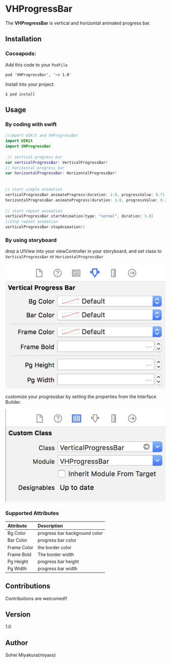 # VHProgressBar
The **VHProgressBar** is vertical and horizontal animated progress bar.


## Installation

### Cocoapods:

Add this code to your `Podfile`
```
pod 'VHProgressBar', '~> 1.0'
```
Install into your project:  
```
$ pod install
```

## Usage

### By coding with swift

``` swift
//import UIKit and VHProgressBar
import UIKit
import VHProgressBar

 // vertical progress bar
var verticalProgressBar: VerticalProgressBar!
// horizontal progress bar
var horizontalProgressBar: HorizontalProgressBar!


// start simple animation
verticalProgressBar.animateProgress(duration: 2.0, progressValue: 0.7)
horizontalProgressBar.animateProgress(duration: 3.0, progressValue: 0.2)

// start repeat animation
verticalProgressBar.startAnimation(type: "normal", duration: 3.0)
//stop repeat animation  
verticalProgressBar.stopAnimation()

```


### By using storyboard

drop a UIView into your viewController in your storyboard, and set class to `VerticalProgressBar` or `HorizontalProgressBar`

![storyboard1](images/storyboard1_demo.png)  

customize your progressbar by setting the properties from the Interface Builder.

![storyboard2](images/storyboard2_demo.png)  

### Supported Attributes

|Attribute|Description|  
|:---|:---|  
|Bg Color|progress bar background color|
|Bar Color|progress bar color|
|Frame Color|the border color|
|Frame Bold|The border width|
|Pg Height|progress bar height|
|Pg Width|progress bar width|

## Contributions
Contributions are welcomed!!

## Version
1.0

## Author
Sohei Miyakura(miyass)
